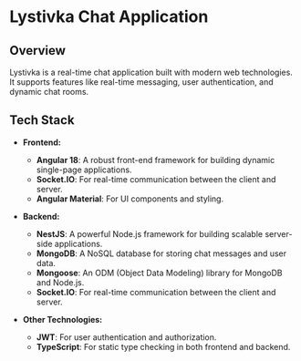 # Lystivka Chat Application

## Overview

Lystivka is a real-time chat application built with modern web technologies. It supports features like real-time messaging, user authentication, and dynamic chat rooms.

## Tech Stack

- **Frontend:**
  - **Angular 18**: A robust front-end framework for building dynamic single-page applications.
  - **Socket.IO**: For real-time communication between the client and server.
  - **Angular Material**: For UI components and styling.

- **Backend:**
  - **NestJS**: A powerful Node.js framework for building scalable server-side applications.
  - **MongoDB**: A NoSQL database for storing chat messages and user data.
  - **Mongoose**: An ODM (Object Data Modeling) library for MongoDB and Node.js.
  - **Socket.IO**: For real-time communication between the client and server.

- **Other Technologies:**
  - **JWT**: For user authentication and authorization.
  - **TypeScript**: For static type checking in both frontend and backend.

